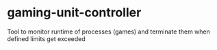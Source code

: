 # gaming-unit-controller
Tool to monitor runtime of processes (games) and terminate them when defined limits get exceeded
